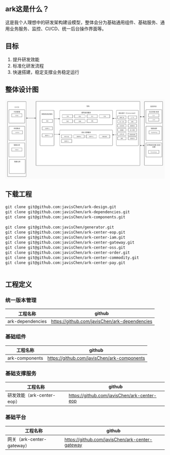## ark这是什么？
这是我个人理想中的研发架构建设模型，整体会分为基础通用组件、基础服务、通用业务服务、监控、CI/CD、统一后台操作界面等。

## 目标
1. 提升研发效能
2. 标准化研发流程
3. 快速搭建，稳定支撑业务稳定运行

## 整体设计图
![](1.整体设计/设计图/v1.0.jpg)

## 下载工程
```shell
git clone git@github.com:javisChen/ark-design.git
git clone git@github.com:javisChen/ark-dependencies.git
git clone git@github.com:javisChen/ark-components.git

git clone git@github.com:javisChen/generator.git
git clone git@github.com:javisChen/ark-center-eop.git
git clone git@github.com:javisChen/ark-center-iam.git
git clone git@github.com:javisChen/ark-center-gateway.git
git clone git@github.com:javisChen/ark-center-oss.git
git clone git@github.com:javisChen/ark-center-order.git
git clone git@github.com:javisChen/ark-center-commodity.git
git clone git@github.com:javisChen/ark-center-pay.git


```

## 工程定义

### 统一版本管理
| 工程名称             | github                                        |
|------------------|-----------------------------------------------|
| ark-dependencies | https://github.com/javisChen/ark-dependencies |

### 基础组件
| 工程名称           | github                                      |
|----------------|---------------------------------------------|
| ark-components | https://github.com/javisChen/ark-components |

### 基础支撑服务
| 工程名称                 | github                                      | 
|----------------------|---------------------------------------------|
| 研发效能（ark-center-eop） | https://github.com/javisChen/ark-center-eop |


### 基础平台
| 工程名称                   | github                                          |
|------------------------|-------------------------------------------------|
| 网关（ark-center-gateway） | https://github.com/javisChen/ark-center-gateway |

